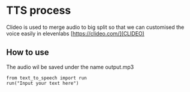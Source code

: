 # TTS process

Clideo is used to merge audio to big split so that we can customised the voice easily in elevenlabs
[https://clideo.com/](CLIDEO)

## How to use
The audio wil be saved under the name output.mp3

```
from text_to_speech import run
run("Input your text here")

```
